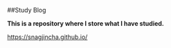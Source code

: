 ##Study Blog

**This is a repository where I store what I have studied.**

https://snagjincha.github.io/
